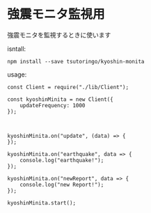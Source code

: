 # 強震モニタ監視用

強震モニタを監視するときに使います

isntall:
```
npm install --save tsutoringo/kyoshin-monita
```

usage:
```JS
const Client = require("./lib/Client");

const kyoshinMinita = new Client({
	updateFrequency: 1000
});



kyoshinMinita.on("update", (data) => {
});

kyoshinMinita.on("earthquake", data => {
	console.log("earthquake!");
});

kyoshinMinita.on("newReport", data => {
	console.log("new Report!");
});

kyoshinMinita.start();
```
